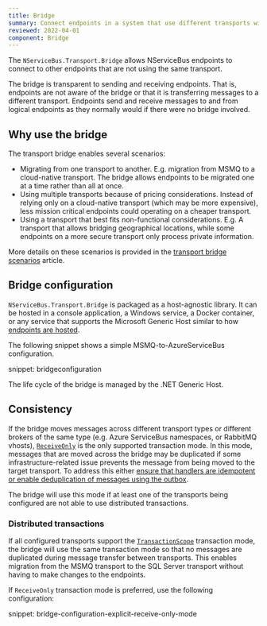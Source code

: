 ```yaml
---
title: Bridge
summary: Connect endpoints in a system that use different transports with the transport bridge
reviewed: 2022-04-01
component: Bridge
---
```


The `NServiceBus.Transport.Bridge` allows NServiceBus endpoints to connect to other endpoints that are not using the same transport.

The bridge is transparent to sending and receiving endpoints. That is, endpoints are not aware of the bridge or that it is transferring messages to a different transport. Endpoints send and receive messages to and from logical endpoints as they normally would if there were no bridge involved.

## Why use the bridge

The transport bridge enables several scenarios:

- Migrating from one transport to another. E.g. migration from MSMQ to a cloud-native transport. The bridge allows endpoints to be migrated one at a time rather than all at once.
- Using multiple transports because of pricing considerations. Instead of relying only on a cloud-native transport (which may be more expensive), less mission critical endpoints could operating on a cheaper transport.
- Using a transport that best fits non-functional considerations. E.g. A transport that allows bridging geographical locations, while some endpoints on a more secure transport only process private information.

More details on these scenarios is provided in the [transport bridge scenarios](scenarios.md) article.

## Bridge configuration

`NServiceBus.Transport.Bridge` is packaged as a host-agnostic library. It can be hosted in a console application, a Windows service, a Docker container, or any service that supports the Microsoft Generic Host similar to how [endpoints are hosted](https://docs.particular.net/nservicebus/hosting/selecting).

The following snippet shows a simple MSMQ-to-AzureServiceBus configuration.

snippet: bridgeconfiguration

The life cycle of the bridge is managed by the .NET Generic Host.

## Consistency

If the bridge moves messages across different transport types or different brokers of the same type (e.g. Azure ServiceBus namespaces, or RabbitMQ vhosts), [`ReceiveOnly`](/transports/transactions.md#transactions-transport-transaction-receive-only) is the only supported transaction mode. In this mode, messages that are moved across the bridge may be duplicated if some infrastructure-related issue prevents the message from being moved to the target transport. To address this either [ensure that handlers are idempotent or enable deduplication of messages using the outbox](/transports/transactions.md#transactions-transport-transaction-receive-only-consistency-guarantees).

The bridge will use this mode if at least one of the transports being configured are not able to use distributed transactions.

### Distributed transactions

If all configured transports support the [`TransactionScope`](/transports/transactions.md#transactions-transaction-scope-distributed-transaction) transaction mode, the bridge will use the same transaction mode so that no messages are duplicated during message transfer between transports. This enables migration from the MSMQ transport to the SQL Server transport without having to make changes to the endpoints.

If `ReceiveOnly` transaction mode is preferred, use the following configuration:

snippet: bridge-configuration-explicit-receive-only-mode
